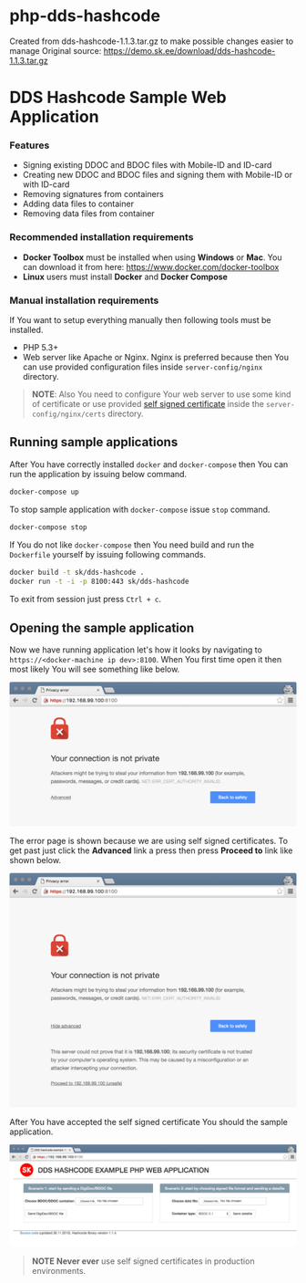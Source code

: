 # php-dds-hashcode

Created from dds-hashcode-1.1.3.tar.gz to make possible changes easier to manage
Original source: https://demo.sk.ee/download/dds-hashcode-1.1.3.tar.gz
# DDS Hashcode Sample Web Application

### Features

* Signing existing DDOC and BDOC files with Mobile-ID and ID-card
* Creating new DDOC and BDOC files and signing them with Mobile-ID or with ID-card
* Removing signatures from containers
* Adding data files to container
* Removing data files from container

### Recommended installation requirements

* **Docker Toolbox** must be installed when using **Windows** or **Mac**.
  You can download it from here: <https://www.docker.com/docker-toolbox>
* **Linux** users must install **Docker** and **Docker Compose**

### Manual installation requirements

If You want to setup everything manually then following tools must be installed.

* PHP 5.3+
* Web server like Apache or Nginx. Nginx is preferred because then You can use
  provided configuration files inside `server-config/nginx` directory.

> **NOTE**: Also You need to configure Your web server to use some kind of
> certificate or use provided
> [self signed certificate](https://en.wikipedia.org/wiki/Self-signed_certificate)
> inside the `server-config/nginx/certs` directory.

## Running sample applications

After You have correctly installed `docker` and `docker-compose` then
You can run the application by issuing below command.

```bash
docker-compose up
```

To stop sample application with `docker-compose` issue `stop` command.

```bash
docker-compose stop
```

If You do not like `docker-compose` then You need build and run the
`Dockerfile` yourself by issuing following commands.

```bash
docker build -t sk/dds-hashcode .
docker run -t -i -p 8100:443 sk/dds-hashcode
```

To exit from session just press `Ctrl + c`.

## Opening the sample application

Now we have running application let's how it looks by navigating to
`https://<docker-machine ip dev>:8100`. When You first time open it then most likely
You will see something like below.

![Insecure page warning](misc/ssl_warning.png)

The error page is shown because we are using self signed certificates.
To get past just click the **Advanced** link a press then press **Proceed to** link like
shown below.

![Proceed to web application](misc/ssl_proceed.png)

After You have accepted the self signed certificate You should the
sample application.

![Sample hashcode application](misc/sample_application.png)

> **NOTE** **Never ever** use self signed certificates in production
> environments.

